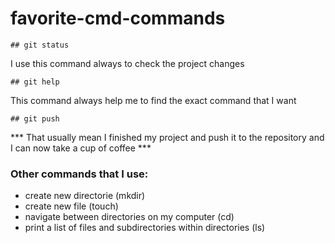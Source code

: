 # favorite-cmd-commands
```
## git status
```
I use this command always to check the project changes 

```
## git help
```
 This command always help me to find the exact command that I want  


```
## git push
```
*** That usually mean I finished my project and push it to the repository and I can now take a cup of coffee ***


### Other commands that I use:
- create new directorie (mkdir)
- create new file  (touch)
- navigate between directories on my computer (cd)
- print a list of files and subdirectories within directories (ls)
